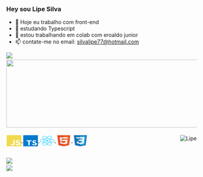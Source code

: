 ### Hey sou Lipe Silva


- 🔭 Hoje eu trabalho com front-end
- 🌱 estudando Typescript
- 👯 estou trabalhando em colab com eroaldo junior
- 📫 contate-me no email: silvalipe77@hotmail.com

<div>
  <a href="https://github.com/silvalipe77">
  <img height="180em" src="https://github-readme-stats.vercel.app/api?username=silvalipe77&show_icons=true&theme=dracula&include_all_commits=true&count_private=true"/>
  <img height="180em" width="550em" src="https://github-readme-stats.vercel.app/api/top-langs/?username=silvalipe77&layout=compact&langs_count=7&theme=dracula"/>
</div>

<div style="display: inline_block"><br>
  <img align="center" alt="Lipe-Js" height="30" width="40" src="https://raw.githubusercontent.com/devicons/devicon/master/icons/javascript/javascript-plain.svg">
  <img align="center" alt="Lipe-Ts" height="30" width="40" src="https://raw.githubusercontent.com/devicons/devicon/master/icons/typescript/typescript-plain.svg">
  <img align="center" alt="Lipe-React" height="30" width="40" src="https://raw.githubusercontent.com/devicons/devicon/master/icons/react/react-original.svg">
  <img align="center" alt="Lipe-HTML" height="30" width="40" src="https://raw.githubusercontent.com/devicons/devicon/master/icons/html5/html5-original.svg">
  <img align="center" alt="Lipe-CSS" height="30" width="40" src="https://raw.githubusercontent.com/devicons/devicon/master/icons/css3/css3-original.svg">
  
  <img align="right" alt="Lipe" src="https://cdn.discordapp.com/attachments/871079164306931714/871079236285366362/8745227a-9ffb-47c5-a736-5d31c39fc84d.jpg">
</div>
  
  ##
  <div> 
 
  <a href="https://instagram.com/silvalipe77" target="_blank"><img src="https://img.shields.io/badge/-Instagram-%23E4405F?style=for-the-badge&logo=instagram&logoColor=white" target="_blank"></a>     
  <a href="https://www.linkedin.com/in/felipe-bittencourt-9a96291ba/" target="_blank"><img src="https://img.shields.io/badge/-LinkedIn-%230077B5?style=for-the-badge&logo=linkedin&logoColor=white" target="_blank"></a> 

 
</div>
